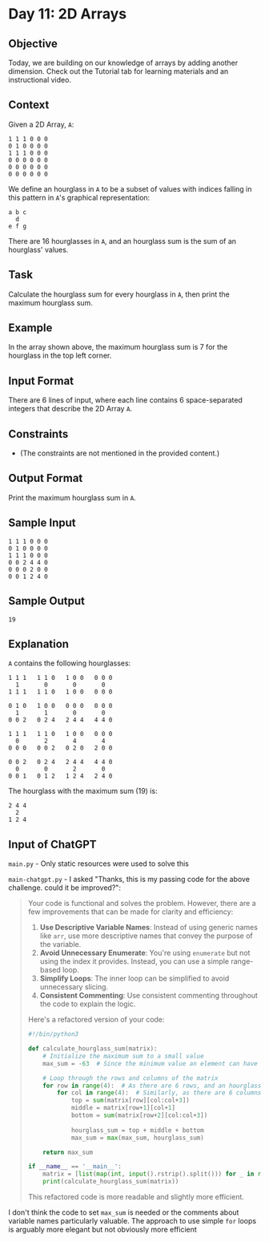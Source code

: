 # Day 11: 2D Arrays

## Objective

Today, we are building on our knowledge of arrays by adding another dimension. Check out the Tutorial tab for learning materials and an instructional video.

## Context

Given a 2D Array, `A`:

```
1 1 1 0 0 0
0 1 0 0 0 0
1 1 1 0 0 0
0 0 0 0 0 0
0 0 0 0 0 0
0 0 0 0 0 0
```

We define an hourglass in `A` to be a subset of values with indices falling in this pattern in `A`'s graphical representation:

```
a b c
  d
e f g
```

There are 16 hourglasses in `A`, and an hourglass sum is the sum of an hourglass' values.

## Task

Calculate the hourglass sum for every hourglass in `A`, then print the maximum hourglass sum.

## Example

In the array shown above, the maximum hourglass sum is 7 for the hourglass in the top left corner.

## Input Format

There are 6 lines of input, where each line contains 6 space-separated integers that describe the 2D Array `A`.

## Constraints

- (The constraints are not mentioned in the provided content.)

## Output Format

Print the maximum hourglass sum in `A`.

## Sample Input

```
1 1 1 0 0 0
0 1 0 0 0 0
1 1 1 0 0 0
0 0 2 4 4 0
0 0 0 2 0 0
0 0 1 2 4 0
```

## Sample Output

```
19
```

## Explanation

`A` contains the following hourglasses:

```
1 1 1   1 1 0   1 0 0   0 0 0
  1       0       0       0
1 1 1   1 1 0   1 0 0   0 0 0

0 1 0   1 0 0   0 0 0   0 0 0
  1       1       0       0
0 0 2   0 2 4   2 4 4   4 4 0

1 1 1   1 1 0   1 0 0   0 0 0
  0       2       4       4
0 0 0   0 0 2   0 2 0   2 0 0

0 0 2   0 2 4   2 4 4   4 4 0
  0       0       2       0
0 0 1   0 1 2   1 2 4   2 4 0
```

The hourglass with the maximum sum (19) is:

```
2 4 4
  2
1 2 4
```
## Input of ChatGPT

`main.py` - Only static resources were used to solve this

`main-chatgpt.py` - I asked "Thanks, this is my passing code for the above challenge. could it be improved?":

> Your code is functional and solves the problem. However, there are a few improvements that can be made for clarity and efficiency:
> 
> 1. **Use Descriptive Variable Names**: Instead of using generic names like `arr`, use more descriptive names that convey the purpose of the variable.
> 2. **Avoid Unnecessary Enumerate**: You're using `enumerate` but not using the index it provides. Instead, you can use a simple range-based loop.
> 3. **Simplify Loops**: The inner loop can be simplified to avoid unnecessary slicing.
> 4. **Consistent Commenting**: Use consistent commenting throughout the code to explain the logic.
> 
> Here's a refactored version of your code:
> 
> ```python
> #!/bin/python3
> 
> def calculate_hourglass_sum(matrix):
>     # Initialize the maximum sum to a small value
>     max_sum = -63  # Since the minimum value an element can have is -9, and there are 7 elements in an hourglass, the minimum possible sum is -63
> 
>     # Loop through the rows and columns of the matrix
>     for row in range(4):  # As there are 6 rows, and an hourglass spans 3 rows, we only need to go up to the 4th row
>         for col in range(4):  # Similarly, as there are 6 columns, and an hourglass spans 3 columns, we only need to go up to the 4th column
>             top = sum(matrix[row][col:col+3])
>             middle = matrix[row+1][col+1]
>             bottom = sum(matrix[row+2][col:col+3])
>             
>             hourglass_sum = top + middle + bottom
>             max_sum = max(max_sum, hourglass_sum)
> 
>     return max_sum
> 
> if __name__ == '__main__':
>     matrix = [list(map(int, input().rstrip().split())) for _ in range(6)]
>     print(calculate_hourglass_sum(matrix))
> ```
> 
> This refactored code is more readable and slightly more efficient.

I don't think the code to set `max_sum` is needed or the comments about variable names particularly valuable. The approach to use simple `for` loops is arguably more elegant but not obviously more efficient
